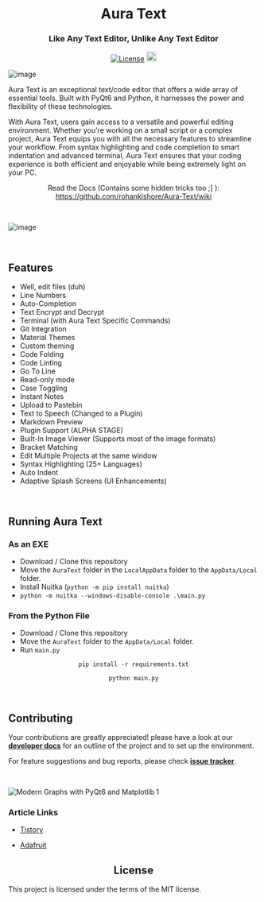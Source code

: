 
<h1 align="center"> Aura Text</h1>

<h3 align="center"> Like Any Text Editor, Unlike Any Text Editor</h3>

<div align="center">

  <a href="https://opensource.org/licenses/MIT">![License](https://img.shields.io/badge/License-MIT-yellow)</a>
  <a href='https://ko-fi.com/V7V7QZ7GS' target='_blank'><img height='36' style='border:0px;height:20px;' src='https://storage.ko-fi.com/cdn/kofi2.png?v=3' border='0' alt='Buy Me a Coffee at ko-fi.com' /></a>
</div>

![image](https://github.com/rohankishore/Aura-Text/assets/109947257/6daace86-6eec-404d-ad4d-dcf9ebb71567)


Aura Text is an exceptional text/code editor that offers a wide array of essential tools. Built with PyQt6 and Python, it harnesses the power and flexibility of these technologies.

With Aura Text, users gain access to a versatile and powerful editing environment. Whether you're working on a small script or a complex project, Aura Text equips you with all the necessary features to streamline your workflow. From syntax highlighting and code completion to smart indentation and advanced terminal, Aura Text ensures that your coding experience is both efficient and enjoyable while being extremely light on your PC.

<div align="Center">

Read the Docs (Contains some hidden tricks too ;] ): https://github.com/rohankishore/Aura-Text/wiki

</div>

<br>

![image](https://github.com/rohankishore/Aura-Text/assets/109947257/5bca036d-b103-4d88-a22f-6a2952faa43a)

<br>

## Features

- Well, edit files (duh)
- Line Numbers
- Auto-Completion
- Text Encrypt and Decrypt
- Terminal (with Aura Text Specific Commands)
- Git Integration
- Material Themes
- Custom theming
- Code Folding
- Code Linting
- Go To Line
- Read-only mode
- Case Toggling
- Instant Notes
- Upload to Pastebin
- Text to Speech (Changed to a Plugin)
- Markdown Preview
- Plugin Support (ALPHA STAGE)
- Built-In Image Viewer (Supports most of the image formats)
- Bracket Matching
- Edit Multiple Projects at the same window
- Syntax Highlighting (25+ Languages)
- Auto Indent
- Adaptive Splash Screens (UI Enhancements)

<br>

## Running Aura Text

### As an EXE
- Download / Clone this repository
- Move the `AuraText` folder in the `LocalAppData` folder to the `AppData/Local` folder.
- Install Nuitka (`python -m pip install nuitka`)
- `python -m nuitka --windows-disable-console .\main.py`

### From the Python File
- Download / Clone this repository
- Move the `AuraText` folder to the `AppData/Local` folder.
- Run `main.py`

<div align="center">

```pip install -r requirements.txt```

```python main.py```

</div>

<br>

## Contributing
Your contributions are greatly appreciated! please have a look at our [**developer docs**](https://github.com/rohankishore/Aura-Text/blob/main/CONTRIBUTING.md) for an outline of the project and to set up the environment.

For feature suggestions and bug reports, please check [**issue tracker**](https://github.com/rohankishore/Aura-Text/issues).

<br>


![Modern Graphs with PyQt6 and Matplotlib 1](https://github.com/rohankishore/Aura-Text/assets/109947257/782e8127-a8bf-489a-84b9-31db539f6f49)

### Article Links

- [Tistory](https://sansamlife.com/entry/IT-%EC%B5%9C%EC%8B%A0-%EC%A0%95%EB%B3%B4-%EC%98%A4%ED%94%88%EC%86%8C%EC%8A%A4-%EC%9B%B9-%EC%95%A0%ED%94%8C%EB%A6%AC%EC%BC%80%EC%9D%B4%EC%85%98-%EC%95%88%EB%93%9C%EB%A1%9C%EC%9D%B4%EB%93%9C%ED%8F%B0-AudioLM#idx4:~:text=github.com/rohankishore/-,Aura%2DText,-GitHub%20%2D%20rohankishore/Aura)

- [Adafruit](https://blog.adafruit.com/2023/03/07/a-novel-text-programming-editor-aura-text-programming-software/)

<h2 align="center">License</h2>
This project is licensed under the terms of the MIT license. 
